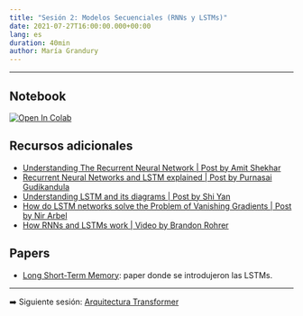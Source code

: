 ```yaml
---
title: "Sesión 2: Modelos Secuenciales (RNNs y LSTMs)"
date: 2021-07-27T16:00:00.000+00:00
lang: es
duration: 40min
author: María Grandury
---
```


<div>
    <CourseSummary
        description="En esta sesión explicaremos la arquitectura de los modelos secuenciales (RNNs y LSTMs) y cómo aplicarlos a casos prácticos como la resolución de un problema de clasificación."
        video="https://www.youtube.com/embed/mTbY5BF7Y5o"
        slides="https://github.com/somosnlp/nlp-de-cero-a-cien/blob/main/2_modelos_secuenciales/modelos_secuenciales.pdf"
        name="María Grandury"
        twitter="https://twitter.com/mariagrandury"
        linkedin="https://www.linkedin.com/in/mariagrandury"
        github="https://github.com/mariagrandury"
    />
</div>

---

## Notebook

<a href="https://colab.research.google.com/drive/1Nk9bQ2BTymXwANYw5V2O0iTYR01ptccv" target="_blank"><img src="https://colab.research.google.com/assets/colab-badge.svg" alt="Open In Colab"/></a>

## Recursos adicionales
- [Understanding The Recurrent Neural Network | Post by Amit Shekhar](https://medium.com/mindorks/understanding-the-recurrent-neural-network-44d593f112a2)
- [Recurrent Neural Networks and LSTM explained | Post by Purnasai Gudikandula](https://purnasaigudikandula.medium.com/recurrent-neural-networks-and-lstm-explained-7f51c7f6bbb9)
- [Understanding LSTM and its diagrams | Post by Shi Yan](https://blog.mlreview.com/understanding-lstm-and-its-diagrams-37e2f46f1714)
-  [How do LSTM networks solve the Problem of Vanishing Gradients | Post by Nir Arbel](https://medium.datadriveninvestor.com/how-do-lstm-networks-solve-the-problem-of-vanishing-gradients-a6784971a577#:~:text=However%2C%20RNNs%20suffer%20from%20the,no%20real%20learning%20is%20done)
- [How RNNs and LSTMs work | Video by Brandon Rohrer](https://www.youtube.com/watch?v=WCUNPb-5EYI)

## Papers
- [Long Short-Term Memory](https://doi.org/10.1162/neco.1997.9.8.1735): paper donde se introdujeron las LSTMs.

---

➡️ Siguiente sesión: [Arquitectura Transformer](/nlp-de-cero-a-cien/sesion-03)
